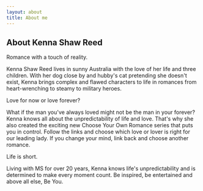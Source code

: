 ```yaml
---
layout: about
title: About me
---
```

## About Kenna Shaw Reed

Romance with a touch of reality.

Kenna Shaw Reed lives in sunny Australia with the love of her life and three children. With her dog close by and hubby's cat pretending she doesn't exist, Kenna brings complex and flawed characters to life in romances from heart-wrenching to steamy to military heroes. 

Love for now or love forever?

What if the man you've always loved might not be the man in your forever? Kenna knows all about the unpredictability of life and love. That's why she also created the exciting new Choose Your Own Romance series that puts you in control. Follow the links and choose which love or lover is right for our leading lady. If you change your mind, link back and choose another romance.

Life is short.

Living with MS for over 20 years, Kenna knows life's unpredictability and is determined to make every moment count. Be inspired, be entertained and above all else, Be You.